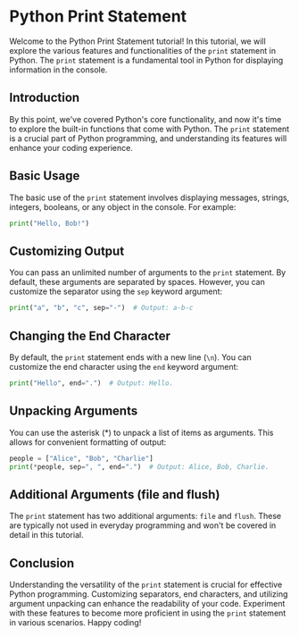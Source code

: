 # Python Print Statement

Welcome to the Python Print Statement tutorial! In this tutorial, we will explore the various features and functionalities of the `print` statement in Python. The `print` statement is a fundamental tool in Python for displaying information in the console.

## Introduction

By this point, we've covered Python's core functionality, and now it's time to explore the built-in functions that come with Python. The `print` statement is a crucial part of Python programming, and understanding its features will enhance your coding experience.

## Basic Usage

The basic use of the `print` statement involves displaying messages, strings, integers, booleans, or any object in the console. For example:

```python
print("Hello, Bob!")
```

## Customizing Output

You can pass an unlimited number of arguments to the `print` statement. By default, these arguments are separated by spaces. However, you can customize the separator using the `sep` keyword argument:

```python
print("a", "b", "c", sep="-")  # Output: a-b-c
```

## Changing the End Character

By default, the `print` statement ends with a new line (`\n`). You can customize the end character using the `end` keyword argument:

```python
print("Hello", end=".")  # Output: Hello.
```

## Unpacking Arguments

You can use the asterisk (*) to unpack a list of items as arguments. This allows for convenient formatting of output:

```python
people = ["Alice", "Bob", "Charlie"]
print(*people, sep=", ", end=".")  # Output: Alice, Bob, Charlie.
```

## Additional Arguments (file and flush)

The `print` statement has two additional arguments: `file` and `flush`. These are typically not used in everyday programming and won't be covered in detail in this tutorial.

## Conclusion

Understanding the versatility of the `print` statement is crucial for effective Python programming. Customizing separators, end characters, and utilizing argument unpacking can enhance the readability of your code. Experiment with these features to become more proficient in using the `print` statement in various scenarios. Happy coding!
